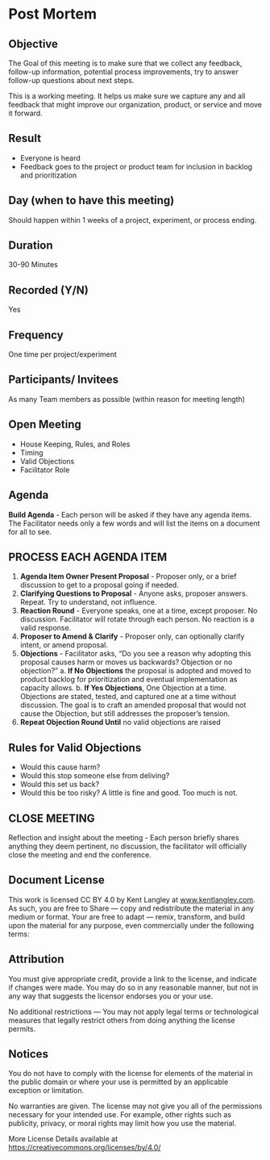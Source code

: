 # Post Mortem

## Objective

The Goal of this meeting is to make sure that we collect any feedback, follow-up information, potential process improvements, try to answer follow-up questions about next steps.

This is a working meeting. It helps us make sure we capture any and all feedback that might improve our organization, product, or service and move it forward.

## Result
- Everyone is heard
- Feedback goes to the project or product team for inclusion in backlog and prioritization

## Day (when to have this meeting)

Should happen within 1 weeks of a project, experiment, or process ending.

## Duration

30-90 Minutes

## Recorded (Y/N)

Yes

## Frequency

One time per project/experiment

## Participants/ Invitees

As many Team members as possible (within reason for meeting length)

## Open Meeting
- House Keeping, Rules, and Roles
- Timing
- Valid Objections
- Facilitator Role

## Agenda
**Build Agenda** - Each person will be asked if they have any agenda items. The Facilitator needs only a few words and will list the items on a document for all to see.

## PROCESS EACH AGENDA ITEM

1. **Agenda Item Owner Present Proposal** - Proposer only, or a brief discussion to get to a proposal going if needed.
2. **Clarifying Questions to Proposal** - Anyone asks, proposer answers. Repeat. Try to understand, not influence.
3. **Reaction Round** - Everyone speaks, one at a time, except proposer. No discussion. Facilitator will rotate through each person. No reaction is a valid response.
4. **Proposer to Amend & Clarify** - Proposer only, can optionally clarify intent, or amend proposal.
5. **Objections** - Facilitator asks, “Do you see a reason why adopting this proposal causes harm or moves us backwards? Objection or no objection?”
	a. **If No Objections** the proposal is adopted and moved to product backlog for prioritization and eventual implementation as capacity allows.
	b. **If Yes Objections**, One Objection at a time. Objections are stated, tested, and captured one at a time without discussion. The goal is to craft an amended proposal that would not cause the Objection, but still addresses the proposer’s tension.
8. **Repeat Objection Round Until** no valid objections are raised

## Rules for Valid Objections

- Would this cause harm?
- Would this stop someone else from deliving?
- Would this set us back?
- Would this be too risky? A little is fine and good. Too much is not.

## CLOSE MEETING
Reflection and insight about the meeting - Each person briefly shares anything they deem pertinent, no discussion, the facilitator will officially close the meeting and end the conference.

## Document License
This work is licensed CC BY 4.0 by Kent Langley at www.kentlangley.com. As such, you are free to Share — copy and redistribute the material in any medium or format. Your are free to adapt — remix, transform, and build upon the material for any purpose, even commercially under the following terms:

## Attribution

You must give appropriate credit, provide a link to the license, and indicate if changes were made. You may do so in any reasonable manner, but not in any way that suggests the licensor endorses you or your use.

No additional restrictions — You may not apply legal terms or technological measures that legally restrict others from doing anything the license permits.

## Notices

You do not have to comply with the license for elements of the material in the public domain or where your use is permitted by an applicable exception or limitation.

No warranties are given. The license may not give you all of the permissions necessary for your intended use. For example, other rights such as publicity, privacy, or moral rights may limit how you use the material.

More License Details available at https://creativecommons.org/licenses/by/4.0/
